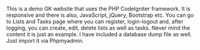This is a demo GK website that uses the PHP CodeIgniter framework. 
It is responsive and there is also, JavaScript, jQuery, Bootstrap etc. 
You can go to Lists and Tasks page where you can register, login-logout and, after logging, you can create, edit, delete lists as well as tasks.
Never mind the content it is just an example.
I have included a database dump file as well. Just import it via Phpmyadmin.
